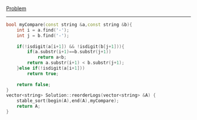 [Problem](https://www.interviewbit.com/problems/reorder-data-in-log-files/)

---

```cpp
bool myCompare(const string &a,const string &b){
    int i = a.find('-');
    int j = b.find('-');
    
    if(!isdigit(a[i+1]) && !isdigit(b[j+1])){
        if(a.substr(i+1)==b.substr(j+1))
            return a<b;
        return a.substr(i+1) < b.substr(j+1);
    }else if(!isdigit(a[i+1]))
        return true;
    
    return false;
}
vector<string> Solution::reorderLogs(vector<string> &A) {
    stable_sort(begin(A),end(A),myCompare);
    return A;
}

```